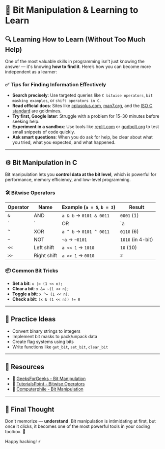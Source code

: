 # 🧠 Bit Manipulation & Learning to Learn

## 🔍 Learning How to Learn (Without Too Much Help)

One of the most valuable skills in programming isn't just knowing the answer — it's knowing **how to find it**. Here’s how you can become more independent as a learner:

### ✅ Tips for Finding Information Effectively

- **Search precisely**: Use targeted queries like `C bitwise operators`, `bit masking examples`, or `shift operators in C`.
- **Read official docs**: Sites like [cplusplus.com](https://cplusplus.com), [man7.org](https://man7.org), and the [ISO C standard](https://en.cppreference.com/) are goldmines.
- **Try first, Google later**: Struggle with a problem for 15–30 minutes before seeking help.
- **Experiment in a sandbox**: Use tools like [replit.com](https://replit.com/) or [godbolt.org](https://godbolt.org/) to test small snippets of code quickly.
- **Ask smart questions**: When you do ask for help, be clear about what you tried, what you expected, and what happened.

---

## ⚙️ Bit Manipulation in C

Bit manipulation lets you **control data at the bit level**, which is powerful for performance, memory efficiency, and low-level programming.

### 🛠️ Bitwise Operators

| Operator | Name            | Example (`a = 5`, `b = 3`) | Result |
|----------|------------------|-----------------------------|--------|
| `&`      | AND              | `a & b` → `0101 & 0011`     | `0001` (1) |
| `|`      | OR               | `a | b` → `0101 | 0011`     | `0111` (7) |
| `^`      | XOR              | `a ^ b` → `0101 ^ 0011`     | `0110` (6) |
| `~`      | NOT              | `~a` → `~0101`              | `1010` (in 4-bit) |
| `<<`     | Left shift       | `a << 1` → `1010`           | `10` (10) |
| `>>`     | Right shift      | `a >> 1` → `0010`           | `2` |

### 📦 Common Bit Tricks

- **Set a bit**: `x |= (1 << n);`
- **Clear a bit**: `x &= ~(1 << n);`
- **Toggle a bit**: `x ^= (1 << n);`
- **Check a bit**: `(x & (1 << n)) != 0`

---

## 🧪 Practice Ideas

- Convert binary strings to integers
- Implement bit masks to pack/unpack data
- Create flag systems using bits
- Write functions like `get_bit`, `set_bit`, `clear_bit`

---

## 🔗 Resources

- 📘 [GeeksForGeeks - Bit Manipulation](https://www.geeksforgeeks.org/bitwise-operators-in-c-cpp/)
- 📕 [TutorialsPoint - Bitwise Operators](https://www.tutorialspoint.com/cprogramming/c_bitwise_operators.htm)
- 🎥 [Computerphile - Bit Manipulation](https://www.youtube.com/watch?v=7jkIUgLC29I)

---

## 🧠 Final Thought

Don't memorize — **understand**. Bit manipulation is intimidating at first, but once it clicks, it becomes one of the most powerful tools in your coding toolbox. 💪

Happy hacking! ⚡


